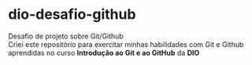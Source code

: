 # dio-desafio-github
Desafio de projeto sobre Git/Github  
Criei este repositório para exercitar minhas habilidades com Git e Github aprendidas no curso **Introdução ao Git e ao GitHub** da **DIO**
